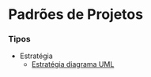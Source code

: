 # Padrões de Projetos


### Tipos
- Estratégia
    - [Estratégia diagrama UML ](https://github.com/Jose-dos-Santos/bertoti/blob/main/Diagrama-Estrategia-Composi%C3%A7%C3%A3o.png)
